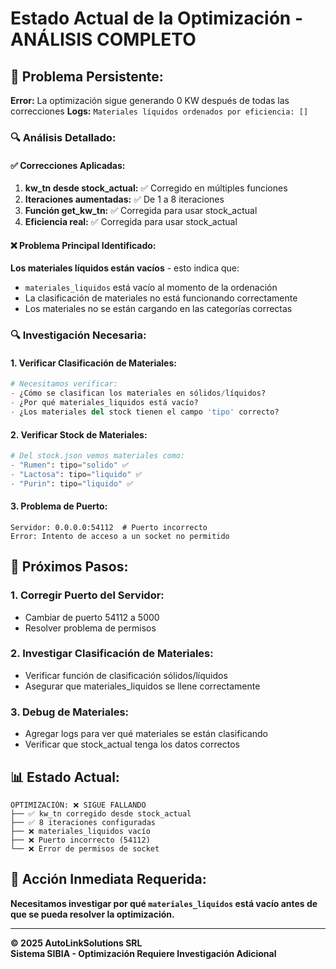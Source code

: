 # Estado Actual de la Optimización - ANÁLISIS COMPLETO

## 🚨 **Problema Persistente:**

**Error:** La optimización sigue generando 0 KW después de todas las correcciones
**Logs:** `Materiales líquidos ordenados por eficiencia: []`

### **🔍 Análisis Detallado:**

#### **✅ Correcciones Aplicadas:**
1. **kw_tn desde stock_actual:** ✅ Corregido en múltiples funciones
2. **Iteraciones aumentadas:** ✅ De 1 a 8 iteraciones
3. **Función get_kw_tn:** ✅ Corregida para usar stock_actual
4. **Eficiencia real:** ✅ Corregida para usar stock_actual

#### **❌ Problema Principal Identificado:**
**Los materiales líquidos están vacíos** - esto indica que:
- `materiales_liquidos` está vacío al momento de la ordenación
- La clasificación de materiales no está funcionando correctamente
- Los materiales no se están cargando en las categorías correctas

### **🔍 Investigación Necesaria:**

#### **1. Verificar Clasificación de Materiales:**
```python
# Necesitamos verificar:
- ¿Cómo se clasifican los materiales en sólidos/líquidos?
- ¿Por qué materiales_liquidos está vacío?
- ¿Los materiales del stock tienen el campo 'tipo' correcto?
```

#### **2. Verificar Stock de Materiales:**
```python
# Del stock.json vemos materiales como:
- "Rumen": tipo="solido" ✅
- "Lactosa": tipo="liquido" ✅  
- "Purin": tipo="liquido" ✅
```

#### **3. Problema de Puerto:**
```
Servidor: 0.0.0.0:54112  # Puerto incorrecto
Error: Intento de acceso a un socket no permitido
```

## 🎯 **Próximos Pasos:**

### **1. Corregir Puerto del Servidor:**
- Cambiar de puerto 54112 a 5000
- Resolver problema de permisos

### **2. Investigar Clasificación de Materiales:**
- Verificar función de clasificación sólidos/líquidos
- Asegurar que materiales_liquidos se llene correctamente

### **3. Debug de Materiales:**
- Agregar logs para ver qué materiales se están clasificando
- Verificar que stock_actual tenga los datos correctos

## 📊 **Estado Actual:**

```
OPTIMIZACIÓN: ❌ SIGUE FALLANDO
├── ✅ kw_tn corregido desde stock_actual
├── ✅ 8 iteraciones configuradas
├── ❌ materiales_liquidos vacío
├── ❌ Puerto incorrecto (54112)
└── ❌ Error de permisos de socket
```

## 🔧 **Acción Inmediata Requerida:**

**Necesitamos investigar por qué `materiales_liquidos` está vacío antes de que se pueda resolver la optimización.**

---

**© 2025 AutoLinkSolutions SRL**  
**Sistema SIBIA - Optimización Requiere Investigación Adicional**
